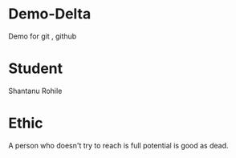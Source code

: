 # Demo-Delta
Demo for git , github
# Student
Shantanu Rohile
# Ethic
A person who doesn't try to reach is full potential is good as dead.